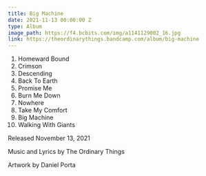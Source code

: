 ```yaml
---
title: Big Machine
date: 2021-11-13 00:00:00 Z
type: Album
image_path: https://f4.bcbits.com/img/a1141129002_16.jpg
link: https://theordinarythings.bandcamp.com/album/big-machine
---
```


1. Homeward Bound
2. Crimson
3. Descending
4. Back To Earth
5. Promise Me
6. Burn Me Down	
7. Nowhere	
8. Take My Comfort	
9. Big Machine	
10. Walking With Giants

Released November 13, 2021

Music and Lyrics by The Ordinary Things

Artwork by Daniel Porta